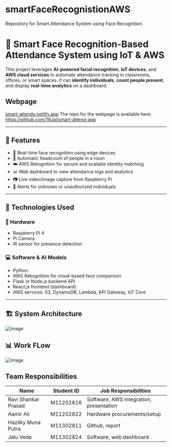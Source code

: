 # smartFaceRecognistionAWS
Repository for Smart Attendance System using Face Recognition.

# 🧠 Smart Face Recognition-Based Attendance System using IoT & AWS

This project leverages **AI-powered facial recognition**, **IoT devices**, and **AWS cloud services** to automate attendance tracking in classrooms, offices, or smart spaces. It can **identify individuals**, **count people present**, and display **real-time analytics** on a dashboard.

## Webpage
[smart-attends.netlify.app](https://smart-attends.netlify.app/)
The repo for the webpage is available here: https://github.com/19Jal/smart-attend-app

---

## 🚀 Features

- 🎯 Real-time face recognition using edge devices
- 👥 Automatic headcount of people in a room
- ☁️ AWS Rekognition for secure and scalable identity matching
- 📊 Web dashboard to view attendance logs and analytics
- 📷 Live video/image capture from Raspberry Pi
- 🔔 Alerts for unknown or unauthorized individuals

---

## 🧰 Technologies Used

### 📡 Hardware
- Raspberry Pi 4
- Pi Camera
- IR sensor for presence detection

### 💻 Software & AI Models
- Python 
- AWS Rekognition for cloud-based face comparison
- Flask or Node.js backend API
- React.js frontend (dashboard)
- AWS services: S3, DynamoDB, Lambda, API Gateway, IoT Core

---

## 🏗️ System Architecture

![image](https://github.com/user-attachments/assets/42f10331-0e75-496b-962d-98b739b3aab6)

## 📊 Work FLow

![image](https://github.com/user-attachments/assets/a74210c4-3836-4a03-9c78-e2ae8cfedc5a)

## Team Responsibilities
|         Name         | Student  ID |           Job Responsibilities           |
| -------------------- | ----------- | ---------------------------------------- |
| Ravi Shankar Prasad  |  M11202816  |  Software, AWS integration, presentation |
|      Aamir Ali       |  M11202822  |       Hardware procurements/setup        |
|  Hazilky Muna Putra  |  M11302811  |             Github, report               |
|      Jalu Veda       |  M11302824  |        Software, web dashboard           |

